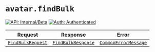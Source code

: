 # `avatar.findBulk`

[![API: Internal/Beta](https://img.shields.io/static/v1?label=API&message=Internal/Beta&color=red&style=flat-square)](/docs/developer-guide/core/api-conventions.md)
[![Auth: Authenticated](https://img.shields.io/static/v1?label=Auth&message=Authenticated&color=informational&style=flat-square)](/docs/developer-guide/core/types.md#role)



| Request | Response | Error |
|---------|----------|-------|
|<code><a href='#findbulkrequest'>FindBulkRequest</a></code>|<code><a href='#findbulkresponse'>FindBulkResponse</a></code>|<code><a href='/docs/reference/dk.sdu.cloud.CommonErrorMessage.md'>CommonErrorMessage</a></code>|


